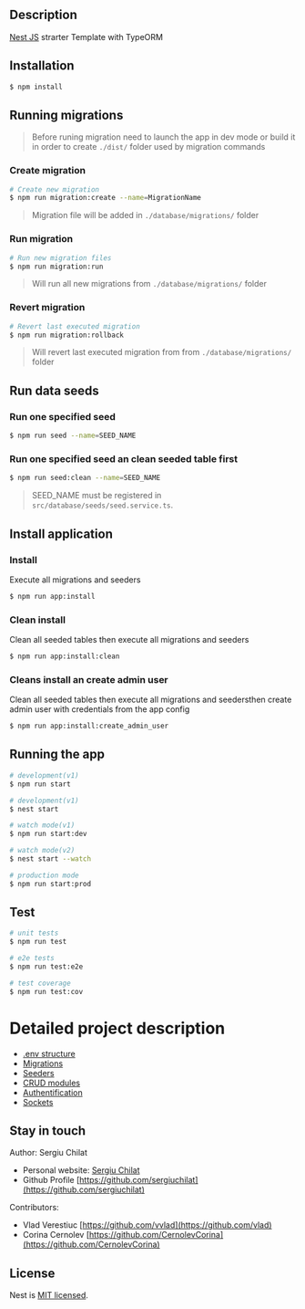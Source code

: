 ## Description

[Nest JS](https://github.com/nestjs/nest) strarter Template with TypeORM

## Installation

```bash
$ npm install
```

## Running migrations
> Before runing migration need to launch the app in dev mode or build it in order to create ``./dist/`` folder used by migration commands

### Create migration

```bash
# Create new migration
$ npm run migration:create --name=MigrationName
```
> Migration file will be added in ``./database/migrations/`` folder

### Run migration

```bash
# Run new migration files
$ npm run migration:run
```
> Will run all new migrations from ``./database/migrations/`` folder

### Revert migration

```bash
# Revert last executed migration
$ npm run migration:rollback
```
> Will revert last executed migration from from ``./database/migrations/`` folder

## Run data seeds

### Run one specified seed
```bash
$ npm run seed --name=SEED_NAME
```

### Run one specified seed an clean seeded table first
```bash
$ npm run seed:clean --name=SEED_NAME
```

> SEED_NAME must be registered in ``src/database/seeds/seed.service.ts``. 

## Install application
### Install
Execute all migrations and seeders
```bash
$ npm run app:install
```

### Clean install
Clean all seeded tables then execute all migrations and seeders
```bash
$ npm run app:install:clean
```

### Cleans install an create admin user
Clean all seeded tables then execute all migrations and seedersthen create admin user with credentials from the app config
```bash
$ npm run app:install:create_admin_user
```

## Running the app

```bash
# development(v1)
$ npm run start

# development(v1)
$ nest start

# watch mode(v1)
$ npm run start:dev

# watch mode(v2)
$ nest start --watch

# production mode
$ npm run start:prod
```

## Test

```bash
# unit tests
$ npm run test

# e2e tests
$ npm run test:e2e

# test coverage
$ npm run test:cov
```

# Detailed project description
 - [.env structure](readme/readme.env.md)
  - [Migrations](readme/readme.migration.env.md)
 - [Seeders](readme/readme.seeder.env.md)
 - [CRUD modules](readme/readme.crud.env.md)
 - [Authentification](readme/readme.auth.env.md)
 - [Sockets](readme/readme.socket.env.md)


## Stay in touch

Author: Sergiu Chilat
- Personal website: [Sergiu Chilat](https://sergiu.live) 
- Github Profile [https://github.com/sergiuchilat](https://github.com/sergiuchilat)

Contributors:
- Vlad Verestiuc [https://github.com/vvlad](https://github.com/vlad)
- Corina Cernolev [https://github.com/CernolevCorina](https://github.com/CernolevCorina)


## License

Nest is [MIT licensed](LICENSE).
